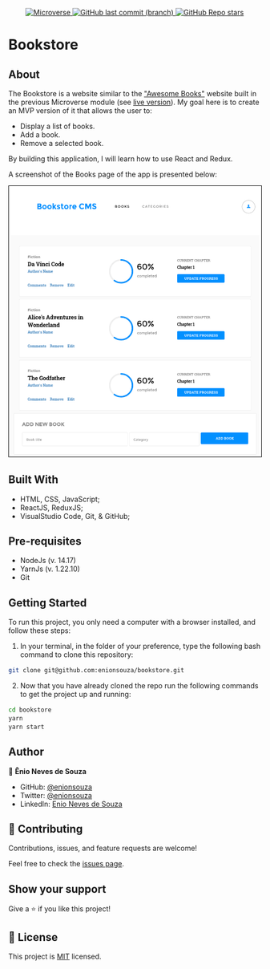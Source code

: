 <p align="center">
  <a href="https://www.microverse.org/">
    <img alt="Microverse" src="https://img.shields.io/badge/-Microverse-blueviolet?style=flat-square">
  </a>
  <a href="https://github.com/enionsouza/bookstore">
    <img alt="GitHub last commit (branch)" src="https://img.shields.io/github/last-commit/enionsouza/bookstore/develop?color=blue&style=flat-square">
  </a>
  <a href="https://github.com/enionsouza/bookstore">
    <img alt="GitHub Repo stars" src="https://img.shields.io/github/stars/enionsouza/bookstore?color=cyan&label=%E2%98%85%20stars%20&style=flat-square">
  </a>
</p>


# Bookstore

## About

The Bookstore is a website similar to the ["Awesome Books"](https://github.com/VanessaAoki/AwesomeBooks/) website built in the previous Microverse module (see [live version](https://rawcdn.githack.com/VanessaAoki/AwesomeBooks/3ca746caa2332a3bc69bb2846545a09298e8045f/index.html)). My goal here is to create an MVP version of it that allows the user to:

-    Display a list of books.
-    Add a book.
-    Remove a selected book.

By building this application, I will learn how to use React and Redux.

A screenshot of the Books page of the app is presented below:

<p align="center">
    <img alt="Home Page" style="border: 1px solid black;" src="./docs/screenshot.png" width="700">
</p>

## Built With

- HTML, CSS, JavaScript;
- ReactJS, ReduxJS;
- VisualStudio Code, Git, & GitHub;

## Pre-requisites

- NodeJs (v. 14.17)
- YarnJs (v. 1.22.10)
- Git

<!-- ## Live Demo

Live demos for this project can be found on the following Cloud Platforms:
- [Heroku](https://bookstore-enionsouza.herokuapp.com/),
- [Netlify](https://bookstore-enionsouza.netlify.app), and
- [GitHub Pages](https://enionsouza.github.io/bookstore/). -->

## Getting Started

To run this project, you only need a computer with a browser installed, and follow these steps:


1. In your terminal, in the folder of your preference, type the following bash command to clone this repository:

```sh
git clone git@github.com:enionsouza/bookstore.git
```

2. Now that you have already cloned the repo run the following commands to get the project up and running:
```sh
cd bookstore
yarn
yarn start
```

## Author

👤 **Ênio Neves de Souza**

- GitHub: [@enionsouza](https://github.com/enionsouza)
- Twitter: [@enionsouza](https://twitter.com/enionsouza)
- LinkedIn: [Enio Neves de Souza](https://www.linkedin.com/in/enio-neves-de-souza/)

## 🤝 Contributing

Contributions, issues, and feature requests are welcome!

Feel free to check the [issues page](https://github.com/enionsouza/bookstore/issues).

## Show your support

Give a ⭐️ if you like this project!

## 📝 License

This project is [MIT](./LICENSE) licensed.